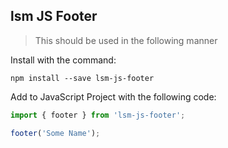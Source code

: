 ## lsm JS Footer

> This should be used in the following manner

Install with the command:

```
npm install --save lsm-js-footer
```

Add to JavaScript Project with the following code:

```javascript
import { footer } from 'lsm-js-footer';

footer('Some Name');
```